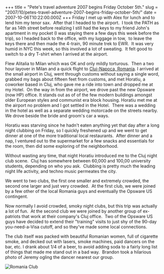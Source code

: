 +++
title = "Pete's travel adventure 2007 begins Friday October 5th."
slug = "2007/10/petes-travel-adventure-2007-begins-friday-october-5th/"
date = 2007-10-06T10:22:00.000Z
+++
Friday I met up with Alex for lunch and to lend him my tenor sax.  After that I headed to the airport.  I took the PATH as far as 14th street before realizing I still had the keys to my friend John's apartment in my pocket (I was staying there a few days this week before the trip), so I headed back to the office, with my luggage in tow,  to leave the keys there and then made the 4-train, 90 minute trek to EWR.  It was very humid in NYC this week, so this involved a lot of sweating.  It felt good to switch to a dry T-shirt when I arrived at the airport.

Flew Alitalia to Milan which was OK and only mildly torturous.  Then a two hour layover in Milan and a quick flight to [Cluj-Napoca, Romania](http://maps.google.com/maps?f=q&hl=en&geocode=&time=&date=&ttype=&q=cluj,+romania&sll=37.0625,-95.677068&sspn=41.95363,96.328125&ie=UTF8&om=1&ll=46.845164,23.48877&spn=9.092359,24.082031&z=6&iwloc=addr). I arrived at the small airport in Cluj, went through customs without saying a single word, grabbed my bags about fifteen feet from customs, and met Horatiu, a coworker based in Cluj, who gave me a ride into town and dropped me at my Hotel.  On the way in from the airport, we drove past the new Opsware (now HP) office. It stands out as of of the few modern buildings amongst older European styles and communist era block housing. Horatiu met me at the airport no problem and I got settled in the Hotel.  There was a wedding in the hotel as well as a separate wedding motorcade on the streets nearby.  We drove beside the bride and groom's car a ways.

Horatiu was starving since he hadn't eaten anything yet that day after a long night clubbing on Friday, so I quickly freshened up and we went to get dinner at one of the more traditional local restaurants.  After dinner and a nap, I ventured out to the supermarket for a few snacks and essentials for the room, then did some exploring of the neighborhood.

Without wasting any time, that night Horatiu introduced me to the Cluj night club scene.  Cluj has somewhere between 60,000 and 100,00 university students, depending on who you ask.  Clubbing is pretty much the leading night life activity, and techno music permeates the city.

We went to two clubs, the first one smaller and extremely crowded, the second one larger and just very crowded.  At the first club, we were joined by a few other of the local Romania guys and eventually the Opsware US contingent.

Now normally I avoid crowded, smoky night clubs, but this trip was actually a lot of fun.  At the second club we were joined by another group of ex-patriots that work at their company's Cluj office.  Two of the Opsware US guys have decided to extend their "training" visits to just shy of the 90-day you-need-a-Visa cutoff, and so they've made some local connections.

The club itself was packed with beautiful Romanian women, full of cigarette smoke, and decked out with lasers, smoke machines, paid dancers on the bar, etc. I drank about 1/4 of a beer, to avoid adding soda to a fairly long list of things that made me stand out in a bad way.  Brandon took a hilarious photo of Jeremy ogling the dancer nearest our group.

![Romania Club](https://peterlyons-org.s3.amazonaws.com/photos/romania_2007/001_jfo_obsession.jpg)